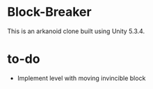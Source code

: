 # Block-Breaker
This is an arkanoid clone built using Unity 5.3.4.


# to-do
- Implement level with moving invincible block
